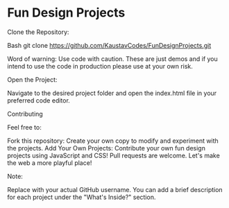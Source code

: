 # Fun Design Projects

Clone the Repository:

Bash
git clone https://github.com/KaustavCodes/FunDesignProjects.git

Word of warning: Use code with caution. These are just demos and if you intend to use the code in production please use at your own risk.

Open the Project:

Navigate to the desired project folder and open the index.html file in your preferred code editor.

Contributing

Feel free to:

Fork this repository: Create your own copy to modify and experiment with the projects.
Add Your Own Projects: Contribute your own fun design projects using JavaScript and CSS! Pull requests are welcome.
Let's make the web a more playful place!

Note:

Replace <your-username> with your actual GitHub username.
You can add a brief description for each project under the "What's Inside?" section.
